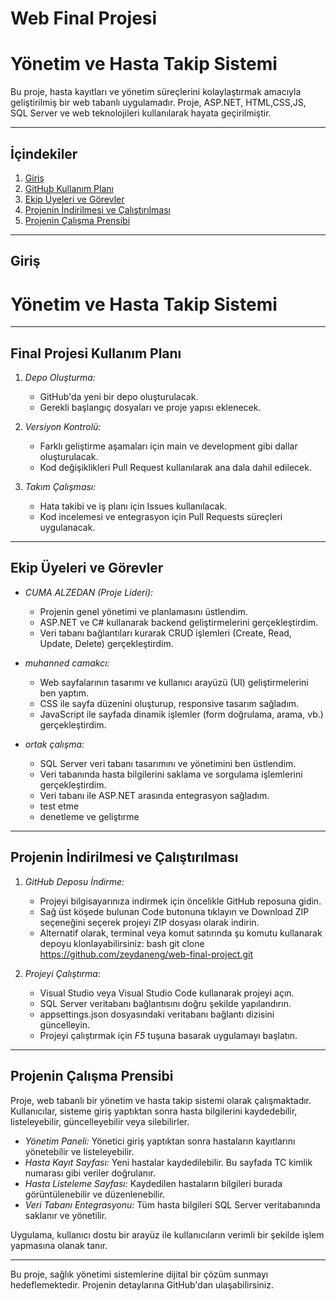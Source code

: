 # Web Final Projesi

# Yönetim ve Hasta Takip Sistemi

Bu proje, hasta kayıtları ve yönetim süreçlerini kolaylaştırmak amacıyla geliştirilmiş bir web tabanlı uygulamadır. Proje, ASP.NET, HTML,CSS,JS, SQL Server ve web teknolojileri kullanılarak hayata geçirilmiştir.

---

## İçindekiler
1. [Giriş](#giriş)
2. [GitHub Kullanım Planı](#final-projesi-kullanım-planı)
3. [Ekip Üyeleri ve Görevler](#ekip-üyeleri-ve-görevler)
4. [Projenin İndirilmesi ve Çalıştırılması](#projenin-indi̇rilmesi-ve-çalıştırılması)
5. [Projenin Çalışma Prensibi](#projenin-çalışma-prensibi)

---

## Giriş



# Yönetim ve Hasta Takip Sistemi


---

## Final Projesi Kullanım Planı

1. *Depo Oluşturma:*
   - GitHub'da yeni bir depo oluşturulacak.
   - Gerekli başlangıç dosyaları ve proje yapısı eklenecek.

2. *Versiyon Kontrolü:*
   - Farklı geliştirme aşamaları için main ve development gibi dallar oluşturulacak.
   - Kod değişiklikleri Pull Request kullanılarak ana dala dahil edilecek.

3. *Takım Çalışması:*
   - Hata takibi ve iş planı için Issues kullanılacak.
   - Kod incelemesi ve entegrasyon için Pull Requests süreçleri uygulanacak.

---

## Ekip Üyeleri ve Görevler

- *CUMA ALZEDAN (Proje Lideri):*
  - Projenin genel yönetimi ve planlamasını üstlendim.
  - ASP.NET ve C# kullanarak backend geliştirmelerini gerçekleştirdim.
  - Veri tabanı bağlantıları kurarak CRUD işlemleri (Create, Read, Update, Delete) gerçekleştirdim.

- *muhanned camakcı:*
  - Web sayfalarının tasarımı ve kullanıcı arayüzü (UI) geliştirmelerini ben yaptım.
  - CSS ile sayfa düzenini oluşturup, responsive tasarım sağladım.
  - JavaScript ile sayfada dinamik işlemler (form doğrulama, arama, vb.) gerçekleştirdim.

- *ortak çalışma:*
  - SQL Server veri tabanı tasarımını ve yönetimini ben üstlendim.
  - Veri tabanında hasta bilgilerini saklama ve sorgulama işlemlerini gerçekleştirdim.
  - Veri tabanı ile ASP.NET arasında entegrasyon sağladım.
  - test etme
  - denetleme ve geliştırme

---

## Projenin İndirilmesi ve Çalıştırılması

1. *GitHub Deposu İndirme:*
   - Projeyi bilgisayarınıza indirmek için öncelikle GitHub reposuna gidin.
   - Sağ üst köşede bulunan Code butonuna tıklayın ve Download ZIP seçeneğini seçerek projeyi ZIP dosyası olarak indirin.
   - Alternatif olarak, terminal veya komut satırında şu komutu kullanarak depoyu klonlayabilirsiniz:
     bash
     git clone https://github.com/zeydaneng/web-final-project.git
     

2. *Projeyi Çalıştırma:*
   - Visual Studio veya Visual Studio Code kullanarak projeyi açın.
   - SQL Server veritabanı bağlantısını doğru şekilde yapılandırın.
   - appsettings.json dosyasındaki veritabanı bağlantı dizisini güncelleyin.
   - Projeyi çalıştırmak için *F5* tuşuna basarak uygulamayı başlatın.

---

## Projenin Çalışma Prensibi

Proje, web tabanlı bir yönetim ve hasta takip sistemi olarak çalışmaktadır. Kullanıcılar, sisteme giriş yaptıktan sonra hasta bilgilerini kaydedebilir, listeleyebilir, güncelleyebilir veya silebilirler.

- *Yönetim Paneli:* Yönetici giriş yaptıktan sonra hastaların kayıtlarını yönetebilir ve listeleyebilir.
- *Hasta Kayıt Sayfası:* Yeni hastalar kaydedilebilir. Bu sayfada TC kimlik numarası gibi veriler doğrulanır.
- *Hasta Listeleme Sayfası:* Kaydedilen hastaların bilgileri burada görüntülenebilir ve düzenlenebilir.
- *Veri Tabanı Entegrasyonu:* Tüm hasta bilgileri SQL Server veritabanında saklanır ve yönetilir.

Uygulama, kullanıcı dostu bir arayüz ile kullanıcıların verimli bir şekilde işlem yapmasına olanak tanır.

---

Bu proje, sağlık yönetimi sistemlerine dijital bir çözüm sunmayı hedeflemektedir. Projenin detaylarına GitHub'dan ulaşabilirsiniz.
